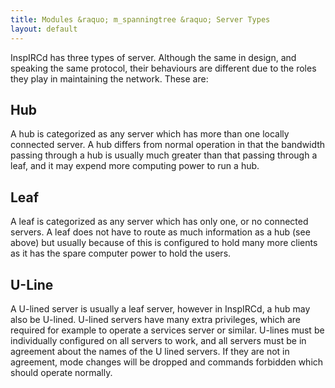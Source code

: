 ```yaml
---
title: Modules &raquo; m_spanningtree &raquo; Server Types
layout: default
---
```


InspIRCd has three types of server. Although the same in design, and speaking the same protocol,
their behaviours are different due to the roles they play in maintaining the network. These are:

Hub
---

A hub is categorized as any server which has more than one locally connected server. A hub differs
from normal operation in that the bandwidth passing through a hub is usually much greater than that
passing through a leaf, and it may expend more computing power to run a hub.

Leaf
----

A leaf is categorized as any server which has only one, or no connected servers. A leaf does not
have to route as much information as a hub (see above) but usually because of this is configured to
hold many more clients as it has the spare computer power to hold the users.

U-Line
------

A U-lined server is usually a leaf server, however in InspIRCd, a hub may also be U-lined. U-lined
servers have many extra privileges, which are required for example to operate a services server or
similar. U-lines must be individually configured on all servers to work, and all servers must be in
agreement about the names of the U lined servers. If they are not in agreement, mode changes will be
dropped and commands forbidden which should operate normally.
